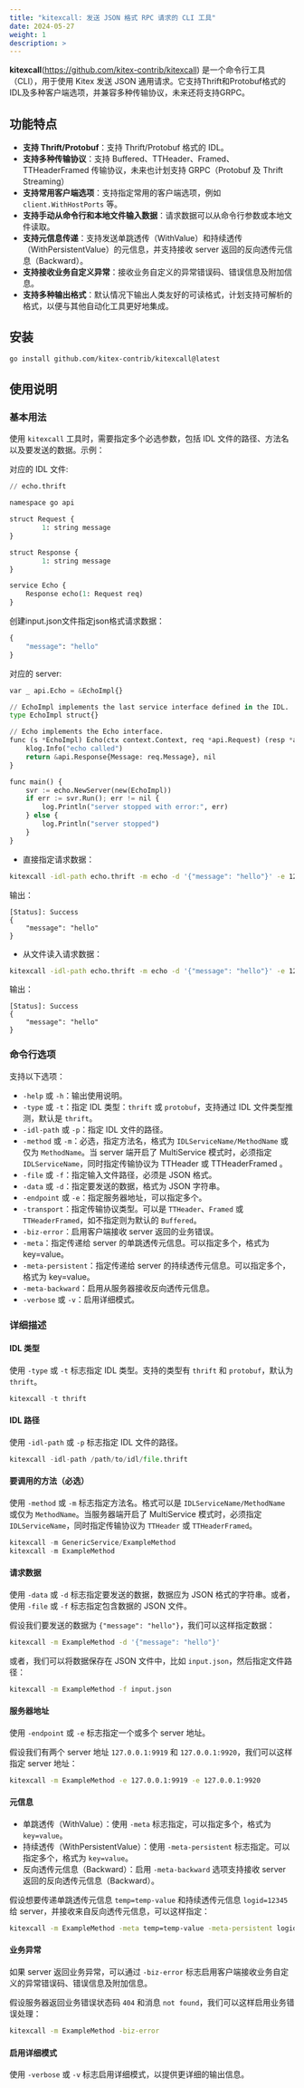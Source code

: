 ```yaml
---
title: "kitexcall: 发送 JSON 格式 RPC 请求的 CLI 工具"
date: 2024-05-27
weight: 1
description: >
---
```


**kitexcall**(https://github.com/kitex-contrib/kitexcall) 是一个命令行工具（CLI），用于使用 Kitex 发送 JSON 通用请求。它支持Thrift和Protobuf格式的IDL及多种客户端选项，并兼容多种传输协议，未来还将支持GRPC。

## **功能特点**

- **支持 Thrift/Protobuf**：支持 Thrift/Protobuf 格式的 IDL。
- **支持多种传输协议**：支持 Buffered、TTHeader、Framed、TTHeaderFramed 传输协议，未来也计划支持 GRPC（Protobuf 及 Thrift Streaming）
- **支持常用客户端选项**：支持指定常用的客户端选项，例如 `client.WithHostPorts` 等。
- **支持手动从命令行和本地文件输入数据**：请求数据可以从命令行参数或本地文件读取。
- **支持元信息传递**：支持发送单跳透传（WithValue）和持续透传（WithPersistentValue）的元信息，并支持接收 server 返回的反向透传元信息（Backward）。
- **支持接收业务自定义异常**：接收业务自定义的异常错误码、错误信息及附加信息。
- **支持多种输出格式**：默认情况下输出人类友好的可读格式，计划支持可解析的格式，以便与其他自动化工具更好地集成。

## **安装**

```bash
go install github.com/kitex-contrib/kitexcall@latest
```

## **使用说明**

### 基本用法

使用 `kitexcall` 工具时，需要指定多个必选参数，包括 IDL 文件的路径、方法名以及要发送的数据。示例：

对应的 IDL 文件:

```python
// echo.thrift

namespace go api

struct Request {
        1: string message
}

struct Response {
        1: string message
}

service Echo {
    Response echo(1: Request req)
}
```

创建input.json文件指定json格式请求数据：

```python
{
    "message": "hello"
}
```

对应的 server:

```python
var _ api.Echo = &EchoImpl{}

// EchoImpl implements the last service interface defined in the IDL.
type EchoImpl struct{}

// Echo implements the Echo interface.
func (s *EchoImpl) Echo(ctx context.Context, req *api.Request) (resp *api.Response, err error) {
    klog.Info("echo called")
    return &api.Response{Message: req.Message}, nil
}

func main() {
    svr := echo.NewServer(new(EchoImpl))
    if err := svr.Run(); err != nil {
        log.Println("server stopped with error:", err)
    } else {
        log.Println("server stopped")
    }
}
```

- 直接指定请求数据：

```bash
kitexcall -idl-path echo.thrift -m echo -d '{"message": "hello"}' -e 127.0.0.1:9999
```
输出：
```
[Status]: Success
{
    "message": "hello"
}
```

- 从文件读入请求数据：

```bash
kitexcall -idl-path echo.thrift -m echo -d '{"message": "hello"}' -e 127.0.0.1:9999 -f input.json
```
输出：
```
[Status]: Success
{
    "message": "hello"
}
```

### 命令行选项

支持以下选项：

- `-help` 或 `-h`：输出使用说明。
- `-type` 或 `-t`：指定 IDL 类型：`thrift` 或 `protobuf`，支持通过 IDL 文件类型推测，默认是 `thrift`。
- `-idl-path` 或 `-p`：指定 IDL 文件的路径。
- `-method` 或 `-m`：必选，指定方法名，格式为 `IDLServiceName/MethodName` 或仅为 `MethodName`。当 server 端开启了 MultiService 模式时，必须指定 `IDLServiceName`，同时指定传输协议为 TTHeader 或 TTHeaderFramed 。
- `-file` 或 `-f`：指定输入文件路径，必须是 JSON 格式。
- `-data` 或 `-d`：指定要发送的数据，格式为 JSON 字符串。
- `-endpoint` 或 `-e`：指定服务器地址，可以指定多个。
- `-transport`：指定传输协议类型。可以是 `TTHeader`、`Framed` 或 `TTHeaderFramed`，如不指定则为默认的 `Buffered`。
- `-biz-error`：启用客户端接收 server 返回的业务错误。
- `-meta`：指定传递给 server 的单跳透传元信息。可以指定多个，格式为 key=value。
- `-meta-persistent`：指定传递给 server 的持续透传元信息。可以指定多个，格式为 key=value。
- `-meta-backward`：启用从服务器接收反向透传元信息。
- `-verbose` 或 `-v`：启用详细模式。

### 详细描述

#### IDL 类型

使用 `-type` 或 `-t` 标志指定 IDL 类型。支持的类型有 `thrift` 和 `protobuf`，默认为 `thrift`。

```python
kitexcall -t thrift
```

#### IDL 路径

使用 `-idl-path` 或 `-p` 标志指定 IDL 文件的路径。

```python
kitexcall -idl-path /path/to/idl/file.thrift
```

#### 要调用的方法（必选）

使用 `-method` 或 `-m` 标志指定方法名。格式可以是 `IDLServiceName/MethodName` 或仅为 `MethodName`。当服务器端开启了 MultiService 模式时，必须指定 `IDLServiceName`，同时指定传输协议为 `TTHeader` 或 `TTHeaderFramed`。

```python
kitexcall -m GenericService/ExampleMethod
kitexcall -m ExampleMethod
```

#### 请求数据

使用 `-data` 或 `-d` 标志指定要发送的数据，数据应为 JSON 格式的字符串。或者，使用 `-file` 或 `-f` 标志指定包含数据的 JSON 文件。

假设我们要发送的数据为 `{"message": "hello"}`，我们可以这样指定数据：

```bash
kitexcall -m ExampleMethod -d '{"message": "hello"}'
```

或者，我们可以将数据保存在 JSON 文件中，比如 `input.json`，然后指定文件路径：

```bash
kitexcall -m ExampleMethod -f input.json
```

#### 服务器地址

使用 `-endpoint` 或 `-e` 标志指定一个或多个 server 地址。

假设我们有两个 server 地址 `127.0.0.1:9919` 和 `127.0.0.1:9920`，我们可以这样指定 server 地址：

```bash
kitexcall -m ExampleMethod -e 127.0.0.1:9919 -e 127.0.0.1:9920
```

#### 元信息

- 单跳透传（WithValue）：使用 `-meta` 标志指定，可以指定多个，格式为 `key=value`。
- 持续透传（WithPersistentValue）：使用 `-meta-persistent` 标志指定。可以指定多个，格式为 `key=value`。
- 反向透传元信息（Backward）：启用 `-meta-backward` 选项支持接收 server 返回的反向透传元信息（Backward）。

假设想要传递单跳透传元信息 `temp=temp-value` 和持续透传元信息 `logid=12345` 给 server，并接收来自反向透传元信息，可以这样指定：

```bash
kitexcall -m ExampleMethod -meta temp=temp-value -meta-persistent logid=12345 -meta-backward
```

#### 业务异常

如果 server 返回业务异常，可以通过 `-biz-error` 标志启用客户端接收业务自定义的异常错误码、错误信息及附加信息。

假设服务器返回业务错误状态码 `404` 和消息 `not found`，我们可以这样启用业务错误处理：

```bash
kitexcall -m ExampleMethod -biz-error
```

#### 启用详细模式

使用 `-verbose` 或 `-v` 标志启用详细模式，以提供更详细的输出信息。
